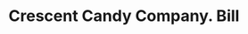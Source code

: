 ---
doi: 10.7916/D8446ZGS
date_other: '1900'
date_other_textual: 1900-1909
form: printed ephemera
genre:
- Invoices
name:
- Crescent Candy Company
object_in_context_url: https://biggert.cul.columbia.edu/items/view/ave_biggert_00547
subject_hierarchical_geographic:
- Baltimore, Maryland, United States
subject_name:
- Crescent Candy Company
title: Crescent Candy Company. Bill
sort_title: Crescent Candy Company. Bill
call_number: ave_biggert_00547
coordinates:
- 39.28333333333333,-76.61666666666666
pid: ave_biggert_00547
identifiers: ave_biggert_00547
permalink: /biggert/ave_biggert_00547/
layout: iiif-image-page
---